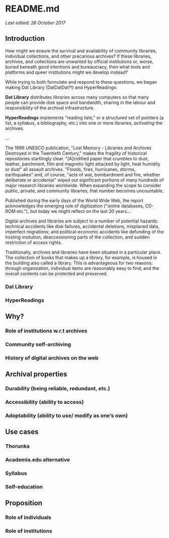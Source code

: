 # README.md
_Last edited: 26 October 2017_

## Introduction

How might we ensure the survival and availability of community libraries, individual collections, and other precarious archives? If these libraries, archives, and collections are unwanted by official institutions or, worse, buried beneath good intentions and bureaucracy, then what tools and platforms and queer institutions might we develop instead?

While trying to both formulate and respond to these questions, we began making Dat Library (DatDatDat?!) and HyperReadings:

**Dat Library** distributes libraries across many computers so that many people can provide disk space and bandwidth, sharing in the labour and responsibility of the archival infrastructure.

**HyperReadings** implements "reading lists," or a structured set of pointers (a list, a syllabus, a bibliography, etc.) into one or more libraries, _activating_ the archives.

...

The 1996 UNESCO publication, "Lost Memory - Libraries and Archives Destroyed in the Twentieth Century," makes the fragility of historical repositories startlingly clear. "[A]cidified paper that crumbles to dust, leather, parchment, film and magnetic light attacked by light, heat humidity or dust" all assault archives. "Floods, fires, hurricanes, storms, earthquakes" and, of course, "acts of war, bombardment and fire, whether deliberate or accidental" wiped out significant portions of many hundreds of major research libraries worldwide. When expanding the scope to consider public, private, and community libraries, that number becomes uncountable.

Published during the early days of the World Wide Web, the report acknowledges the emerging role of digitization ("online databases, CD-ROM etc."), but today we might reflect on the last 20 years...

Digital archives and libraries are subject to a number of potential hazards: technical accidents like disk failures, accidental deletions, misplaced data, imperfect migrations; and political-economic accidents like defunding of the hosting insitution, deaccessioning parts of the collection, and sudden restriction of access rights.



Traditionally, archives and libraries have been situated in a particular place. The collection of books that makes up a library, for example, is  housed in the building also called a library. This is advantageous for two reasons: through organization, individual items are reasonably easy to find; and the overall contents can be protected and preserved. 




### Dat Library
### HyperReadings

## Why?
### Role of institutions w.r.t archives
### Community self-archiving
### History of digital archives on the web

## Archival properties
### Durability (being reliable, redundant, etc.)
### Accessibility (ability to access)
### Adoptability (ability to use/ modify as one’s own)

## Use cases
### Thorunka
### Academia.edu alternative
### Syllabus
### Self-education

## Proposition
### Role of individuals
### Role of institutions
